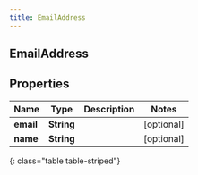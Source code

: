 ```yaml
---
title: EmailAddress
---
```

## EmailAddress


## Properties

| Name | Type | Description | Notes |
| ------------ | ------------- | ------------- | ------------- |
| **email** | <!----><!---->**String**<!----> |  |  [optional] |
| **name** | <!----><!---->**String**<!----> |  |  [optional] |
{: class="table table-striped"}



